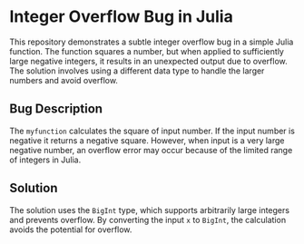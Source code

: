 # Integer Overflow Bug in Julia

This repository demonstrates a subtle integer overflow bug in a simple Julia function. The function squares a number, but when applied to sufficiently large negative integers, it results in an unexpected output due to overflow. The solution involves using a different data type to handle the larger numbers and avoid overflow.

## Bug Description
The `myfunction` calculates the square of input number. If the input number is negative it returns a negative square. However, when input is a very large negative number, an overflow error may occur because of the limited range of integers in Julia. 

## Solution
The solution uses the `BigInt` type, which supports arbitrarily large integers and prevents overflow. By converting the input `x` to `BigInt`, the calculation avoids the potential for overflow.